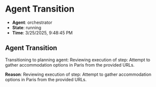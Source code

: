 # Agent Transition

- **Agent**: orchestrator
- **State**: running
- **Time**: 3/25/2025, 9:48:45 PM

## Agent Transition

Transitioning to planning agent: Reviewing execution of step: Attempt to gather accommodation options in Paris from the provided URLs.

**Reason**: Reviewing execution of step: Attempt to gather accommodation options in Paris from the provided URLs.

